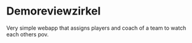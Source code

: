# Demoreviewzirkel
Very simple webapp that assigns players and coach of a team to watch each others pov.

